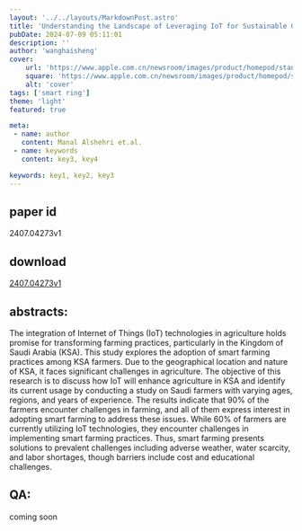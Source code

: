 ```yaml
---
layout: '../../layouts/MarkdownPost.astro'
title: 'Understanding the Landscape of Leveraging IoT for Sustainable Growth in Saudi Arabia'
pubDate: 2024-07-09 05:11:01
description: ''
author: 'wanghaisheng'
cover:
    url: 'https://www.apple.com.cn/newsroom/images/product/homepod/standard/Apple-HomePod-hero-230118_big.jpg.large_2x.jpg'
    square: 'https://www.apple.com.cn/newsroom/images/product/homepod/standard/Apple-HomePod-hero-230118_big.jpg.large_2x.jpg'
    alt: 'cover'
tags: ['smart ring'] 
theme: 'light'
featured: true

meta:
 - name: author
   content: Manal Alshehri et.al.
 - name: keywords
   content: key3, key4

keywords: key1, key2, key3
---
```


## paper id
2407.04273v1
## download
[2407.04273v1](http://arxiv.org/abs/2407.04273v1)
## abstracts:
The integration of Internet of Things (IoT) technologies in agriculture holds promise for transforming farming practices, particularly in the Kingdom of Saudi Arabia (KSA). This study explores the adoption of smart farming practices among KSA farmers. Due to the geographical location and nature of KSA, it faces significant challenges in agriculture. The objective of this research is to discuss how IoT will enhance agriculture in KSA and identify its current usage by conducting a study on Saudi farmers with varying ages, regions, and years of experience. The results indicate that 90% of the farmers encounter challenges in farming, and all of them express interest in adopting smart farming to address these issues. While 60% of farmers are currently utilizing IoT technologies, they encounter challenges in implementing smart farming practices. Thus, smart farming presents solutions to prevalent challenges including adverse weather, water scarcity, and labor shortages, though barriers include cost and educational challenges.
## QA:
coming soon

